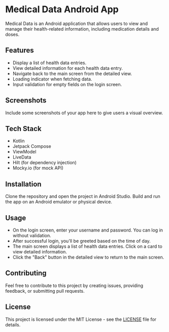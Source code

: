 # Medical Data Android App

Medical Data is an Android application that allows users to view and manage their health-related information, including medication details and doses.

## Features

- Display a list of health data entries.
- View detailed information for each health data entry.
- Navigate back to the main screen from the detailed view.
- Loading indicator when fetching data.
- Input validation for empty fields on the login screen.

## Screenshots

Include some screenshots of your app here to give users a visual overview.

## Tech Stack

- Kotlin
- Jetpack Compose
- ViewModel
- LiveData
- Hilt (for dependency injection)
- Mocky.io (for mock API)

## Installation

Clone the repository and open the project in Android Studio. Build and run the app on an Android emulator or physical device.

## Usage

- On the login screen, enter your username and password. You can log in without validation.
- After successful login, you'll be greeted based on the time of day.
- The main screen displays a list of health data entries. Click on a card to view detailed information.
- Click the "Back" button in the detailed view to return to the main screen.

## Contributing

Feel free to contribute to this project by creating issues, providing feedback, or submitting pull requests.

## License

This project is licensed under the MIT License - see the [LICENSE](LICENSE) file for details.

